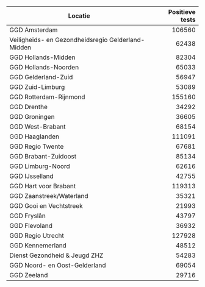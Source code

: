 | Locatie | Positieve tests |
|---------|----------------:|
| GGD Amsterdam                            | 106560 |
| Veiligheids- en Gezondheidsregio Gelderland-Midden | 62438 |
| GGD Hollands-Midden                      | 82304 |
| GGD Hollands-Noorden                     | 65033 |
| GGD Gelderland-Zuid                      | 56947 |
| GGD Zuid-Limburg                         | 53089 |
| GGD Rotterdam-Rijnmond                   | 155160 |
| GGD Drenthe                              | 34292 |
| GGD Groningen                            | 36605 |
| GGD West-Brabant                         | 68154 |
| GGD Haaglanden                           | 111091 |
| GGD Regio Twente                         | 67681 |
| GGD Brabant-Zuidoost                     | 85134 |
| GGD Limburg-Noord                        | 62616 |
| GGD IJsselland                           | 42755 |
| GGD Hart voor Brabant                    | 119313 |
| GGD Zaanstreek/Waterland                 | 35321 |
| GGD Gooi en Vechtstreek                  | 21993 |
| GGD Fryslân                              | 43797 |
| GGD Flevoland                            | 36932 |
| GGD Regio Utrecht                        | 127928 |
| GGD Kennemerland                         | 48512 |
| Dienst Gezondheid & Jeugd ZHZ            | 54283 |
| GGD Noord- en Oost-Gelderland            | 69054 |
| GGD Zeeland                              | 29716 |
